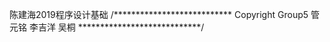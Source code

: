 陈建海2019程序设计基础
/***************************
Copyright  Group5  管元铭  李吉洋  吴桐
****************************/
